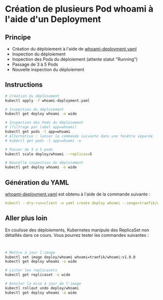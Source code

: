 # Création de plusieurs Pod whoami à l'aide d'un Deployment

## Principe

* Création du déploiement à l'aide de [whoami-deployment.yaml](whoami-deployment.yaml)
* Inspection du déploiement
* Inspection des Pods du déploiement (attente statut "Running")
* Passage de 3 à 5 Pods
* Nouvelle inspection du déploiement

## Instructions

```bash
# Création du déploiement
kubectl apply -f whoami-deployment.yaml

# Inspection du déploiement
kubectl get deploy whoami -o wide

# Inspection des Pods du déploiement
# (filtrage par label app=whoami)
kubectl get pods -l app=whoami
# Alternative : lancer la commande suivante dans une fenêtre séparée
# kubectl get pods -l app=whoami -w

# Passer de 3 à 5 pods
kubectl scale deploy/whoami --replicas=5

# Nouvelle inspection du déploiement
kubectl get deploy whoami -o wide
```

## Génération du YAML

[whoami-deployment.yaml](whoami-deployment.yaml) est obtenu à l'aide de la commande suivante :

```yaml
kubectl --dry-run=client -o yaml create deploy whoami --image=traefik/whoami:v1.8.0 --replicas=3 > whoami-deployment.yaml
```

## Aller plus loin

En coulisse des déploiements, Kubernetes manipule des ReplicaSet non détaillés dans ce cours. Vous pourrez tester les commandes suivantes :

```bash


# Mettre à jour l'image
kubectl set image deploy/whoami whoami=traefik/whoami:v1.9.0
kubectl get deploy whoami -o wide

# Lister les replicasets
kubectl get replicaset -o wide

# Annuler la mise à jour de l'image
kubectl rollout undo deploy/whoami
kubectl get deploy whoami -o wide
```



